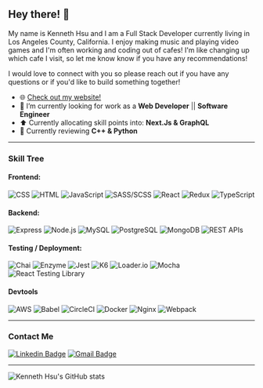 ## Hey there! 👋

My name is Kenneth Hsu and I am a Full Stack Developer currently living in Los Angeles County, California. I enjoy making music and playing video games and I'm often working and coding out of cafes! I'm like changing up which cafe I visit, so let me know know if you have any recommendations! 

I would love to connect with you so please reach out if you have any questions or if you'd like to build something together!

<!-- <table align="right">
 <tr><td><a href="README.md" target="_blank">🇺🇸 English</a></td></tr>
 <tr><td><a href="README_ch.md" target="_blank">🇹🇼 Chinese</a></td></tr>
</table> -->

- 🌐 [Check out my website!](http://www.keihsu.dev/)
- 🔭 I’m currently looking for work as a **Web Developer** || **Software Engineer**
- ⬆️ Currently allocating skill points into: **Next.Js & GraphQL**
- 🌱 Currently reviewing **C++ & Python**

---

### Skill Tree
#### Frontend:
![CSS](https://img.shields.io/badge/CSS-2965f1)
![HTML](https://img.shields.io/badge/HTML-f06529)
![JavaScript](https://img.shields.io/badge/JavaScript_(ES5_/_ES6)-yellow)
![SASS/SCSS](https://img.shields.io/badge/SASS/SCSS-c69)
![React](https://img.shields.io/badge/React-61DBFB)
![Redux](https://img.shields.io/badge/Redux-764abc)
![TypeScript](https://img.shields.io/badge/JavaScript-blue)

#### Backend:
![Express](https://img.shields.io/badge/Express.js-yellow)
![Node.js](https://img.shields.io/badge/Node.js-68a063)
![MySQL](https://img.shields.io/badge/MySQL-00758F)
![PostgreSQL](https://img.shields.io/badge/PostgreSQL-008bb9)
![MongoDB](https://img.shields.io/badge/MongoDB-008bb9)
![REST APIs](https://img.shields.io/badge/REST_APIs-important)

#### Testing / Deployment:
![Chai](https://img.shields.io/badge/Mocha-A40802)
![Enzyme](https://img.shields.io/badge/Enzyme-lightgrey)
![Jest](https://img.shields.io/badge/Jest-C21325)
![K6](https://img.shields.io/badge/K6-7d64ff)
![Loader.io](https://img.shields.io/badge/Loader.io-2196F3)
![Mocha](https://img.shields.io/badge/Mocha-9A6E3A)
![React Testing Library](https://img.shields.io/badge/React_Testing_Library-EA3938)

#### Devtools
![AWS](https://img.shields.io/badge/AWS-ff9900)
![Babel](https://img.shields.io/badge/Babel-yellow)
![CircleCI](https://img.shields.io/badge/CircleCI-lightgrey)
![Docker](https://img.shields.io/badge/Docker-0db7ed)
![Nginx](https://img.shields.io/badge/Nginx-62AE76)
![Webpack](https://img.shields.io/badge/Nginx-569CC9)

---
### Contact Me
[![Linkedin Badge](https://img.shields.io/badge/-Kenneth_Hsu-blue?style=flat-square&logo=Linkedin&logoColor=white&link=https://www.linkedin.com/in/keihsu/)](https://www.linkedin.com/in/keihsu/)
[![Gmail Badge](https://img.shields.io/badge/-kenneth@keihsu.dev-d14836?style=flat-square&logo=Gmail&logoColor=white&link=mailto:kenneth@keihsu.dev)](mailto:kenneth@keihsu.dev)

---
![Kenneth Hsu's GitHub stats](https://github-readme-stats.vercel.app/api?username=keihsu&show_icons=true&theme=vue&count_private=true)

